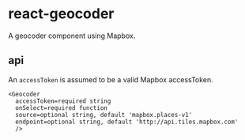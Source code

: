 # react-geocoder

A geocoder component using Mapbox.

## api

An `accessToken` is assumed to be a valid Mapbox accessToken.

```
<Geocoder
  accessToken=required string
  onSelect=required function
  source=optional string, default 'mapbox.places-v1'
  endpoint=optional string, default 'http://api.tiles.mapbox.com'
  />
```
